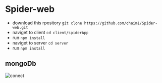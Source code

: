 # Spider-web
* download this rpository `git clone https://github.com/chaim1/Spider-web.git`
* naviget to client `cd client/spiderApp`
* run `npm install`
* naviget to server `cd server`
* run `npm install`
## mongoDb
![conect](https://user-images.githubusercontent.com/39926105/54633181-5430c200-4a88-11e9-8efe-66a3be540f2b.jpg)
